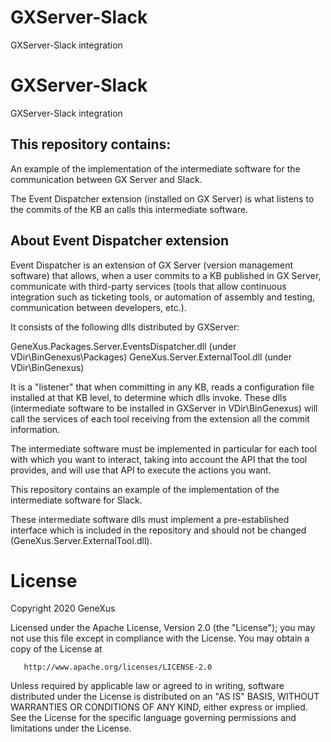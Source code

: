 # GXServer-Slack
GXServer-Slack integration

# GXServer-Slack
GXServer-Slack integration

## This repository contains:

An example of the implementation of the intermediate software for the communication between GX Server and Slack. 

The Event Dispatcher extension (installed on GX Server) is what listens to the commits of the KB an calls this intermediate software.


## About Event Dispatcher extension

Event Dispatcher is an extension of GX Server (version management software) that allows, when a user commits to a KB published in
GX Server, communicate with third-party services (tools that allow continuous integration such as ticketing tools, or automation of assembly and testing, communication between developers, etc.).

It consists of the following dlls distributed by GXServer:

GeneXus.Packages.Server.EventsDispatcher.dll (under VDir\BinGenexus\Packages) 
GeneXus.Server.ExternalTool.dll (under VDir\BinGenexus)

It is a "listener" that when committing in any KB, reads a configuration file installed at that KB level, to determine which dlls
invoke. 
These dlls (intermediate software to be installed in GXServer in VDir\BinGenexus) will call the services
of each tool receiving from the extension all the commit information.


The intermediate software must be implemented in particular for each tool with which you want to interact, taking into account the API that the tool provides, and will
use that API to execute the actions you want.

This repository contains an example of the implementation of the intermediate software for Slack.

These intermediate software dlls must implement a pre-established interface which is included in the repository and should not be changed (GeneXus.Server.ExternalTool.dll).


# License

   Copyright 2020 GeneXus

   Licensed under the Apache License, Version 2.0 (the "License");
   you may not use this file except in compliance with the License.
   You may obtain a copy of the License at

       http://www.apache.org/licenses/LICENSE-2.0

   Unless required by applicable law or agreed to in writing, software
   distributed under the License is distributed on an "AS IS" BASIS,
   WITHOUT WARRANTIES OR CONDITIONS OF ANY KIND, either express or implied.
   See the License for the specific language governing permissions and
   limitations under the License.
